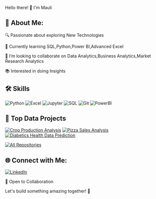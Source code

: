 Hello there! 👋 I'm Mauli

## 🚀 About Me:
 
 🔍 Passionate about exploring New Technologies
  
 🌱 Currently learning SQL,Python,Power BI,Advanced Excel
  
  💞️ I’m looking to collaborate on Data Analytics,Business Analytics,Market Research Analytics
  
  📚 Interested in doing Insights
    
## 🛠️ Skills
![Python](https://img.shields.io/badge/Python-3776AB?style=for-the-badge&logo=python&logoColor=white)
![Excel](https://img.shields.io/badge/Excel-217346?style=for-the-badge&logo=microsoft-excel&logoColor=white)
![Jupyter](https://img.shields.io/badge/Jupyter-F37626?style=for-the-badge&logo=Jupyter&logoColor=white)
![SQL](https://img.shields.io/badge/SQL-4479A1?style=for-the-badge&logo=mysql&logoColor=white)
![Git](https://img.shields.io/badge/Git-F05032?style=for-the-badge&logo=git&logoColor=white)
![PowerBI](https://img.shields.io/badge/PowerBI-F05032?style=for-the-badge&logo=powerbi&logoColor=yellow)

## 🚀 Top Data Projects
[![Crop Production Analysis](https://github-readme-stats.vercel.app/api/pin/?username=mauli4&repo=crop-production-analysis&border_color=ffffff&bg_color=0D1110&title_color=C9D1D9&text_color=8B949E&icon_color=7F3FBF)](https://github.com/mauli4/crop-production-analysis)
[![Pizza Sales Analysis](https://github-readme-stats.vercel.app/api/pin/?username=mauli4&repo=pizza-sales-analysis&border_color=ffffff&bg_color=0D1117&title_color=C9D1D9&text_color=8B949E&icon_color=7F3FBF)](https://github.com/mauli4/pizza-sales-analysis )
[![Diabetics Health Data Prediction](https://github-readme-stats.vercel.app/api/pin/?username=mauli4&repo=diabetes-health-data-prediction&border_color=ffffff&bg_color=0D1117&title_color=C9D1D9&text_color=8B949E&icon_color=7F3FBF)](https://github.com/mauli4/diabetes-health-data-prediction)

<p align="left">
  <a href="https://github.com/mauli4?tab=repositories" target="_blank"><img alt="All Repositories" title="All Repositories" src="https://img.shields.io/badge/-All%20Repos-2962FF?style=for-the-badge&logo=koding&logoColor=white"/></a>
</p>

## 🌐 Connect with Me:

[![LinkedIn](https://img.shields.io/badge/LinkedIn-0077B5?style=for-the-badge&logo=linkedin&logoColor=white)](https://www.linkedin.com/in/mauli-shah-b52109211/)

  
🤝 Open to Collaboration

 Let's build something amazing together! 🚀
